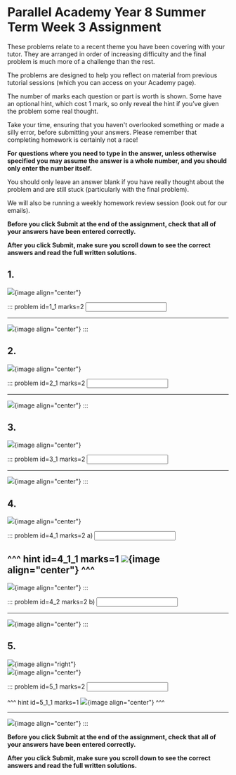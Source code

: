 # Parallel Academy Year 8 Summer Term Week 3 Assignment

These problems relate to a recent theme you have been covering with your tutor. They are arranged in order of increasing difficulty and the final problem is much more of a challenge than the rest.  

The problems are designed to help you reflect on material from previous tutorial sessions (which you can access on your Academy page).  

The number of marks each question or part is worth is shown. Some have an optional hint, which cost 1 mark, so only reveal the hint if you’ve given the problem some real thought.   

Take your time, ensuring that you haven't overlooked something or made a silly error, before submitting your answers. Please remember that completing homework is certainly not a race!  

**For questions where you need to type in the answer, unless otherwise specified you may assume the answer is a whole number, and you should only enter the number itself.**  

You should only leave an answer blank if you have really thought about the problem and are still stuck (particularly with the final problem).  

We will also be running a weekly homework review session (look out for our emails).  

**Before you click Submit at the end of the assignment, check that all of your answers have been entered correctly.** 
  
**After you click Submit, make sure you scroll down to see the correct answers and read the full written solutions.**  

## 1.	
![](/resources/academy-8sum-week-4/q1.png){image align="center"}  

::: problem id=1_1 marks=2
<input type="number" solution="35"/>  

---

![](/resources/academy-8sum-week-4/s1.png){image align="center"}
:::  


## 2.
![](/resources/academy-8sum-week-4/q2.png){image align="center"}  

::: problem id=2_1 marks=2
<input type="number" solution="5"/>  

---

![](/resources/academy-8sum-week-4/s2.png){image align="center"}
:::  


## 3.
![](/resources/academy-8sum-week-4/q3.png){image align="center"}  

::: problem id=3_1 marks=2
<input type="number" solution="21"/>  

---

![](/resources/academy-8sum-week-4/s3.png){image align="center"}
:::  


## 4.
![](/resources/academy-8sum-week-4/q4.png){image align="center"}  

::: problem id=4_1 marks=2
a) <input type="number" solution="40"/>  

^^^ hint id=4_1_1 marks=1
![](/resources/academy-8sum-week-4/h4a.png){image align="center"} 
^^^  
---

![](/resources/academy-8sum-week-4/s4a.png){image align="center"}
:::  

::: problem id=4_2 marks=2
b) <input type="number" solution="68"/>  

---

![](/resources/academy-8sum-week-4/s4b.png){image align="center"}
::: 


## 5.
![](/resources/academy-4-week-2/4-skull.png){image align="right"}  
![](/resources/academy-8sum-week-4/q5.png){image align="center"}  

::: problem id=5_1 marks=2
<input type="number" solution="15"/>  

^^^ hint id=5_1_1 marks=1
![](/resources/academy-8sum-week-4/h5.png){image align="center"} 
^^^  

---

![](/resources/academy-8sum-week-4/s5.png){image align="center"}
::: 

**Before you click Submit at the end of the assignment, check that all of your answers have been entered correctly.** 
  
**After you click Submit, make sure you scroll down to see the correct answers and read the full written solutions.**  